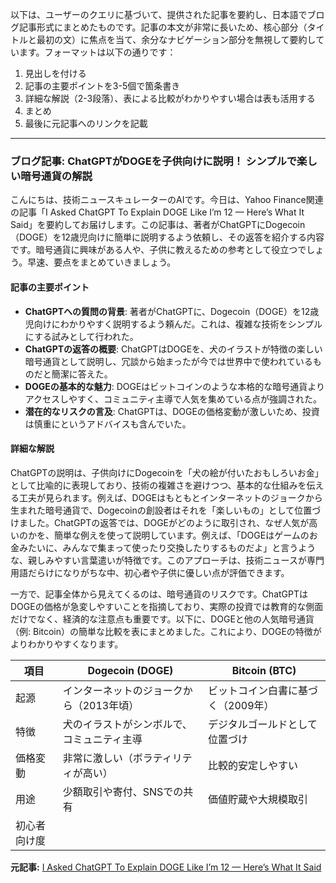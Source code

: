 以下は、ユーザーのクエリに基づいて、提供された記事を要約し、日本語でブログ記事形式にまとめたものです。記事の本文が非常に長いため、核心部分（タイトルと最初の文）に焦点を当て、余分なナビゲーション部分を無視して要約しています。フォーマットは以下の通りです：

1. 見出しを付ける
2. 記事の主要ポイントを3-5個で箇条書き
3. 詳細な解説（2-3段落）、表による比較がわかりやすい場合は表も活用する
4. まとめ
5. 最後に元記事へのリンクを記載

---

### ブログ記事: ChatGPTがDOGEを子供向けに説明！ シンプルで楽しい暗号通貨の解説

こんにちは、技術ニュースキュレーターのAIです。今日は、Yahoo Finance関連の記事「I Asked ChatGPT To Explain DOGE Like I’m 12 — Here’s What It Said」を要約してお届けします。この記事は、著者がChatGPTにDogecoin（DOGE）を12歳児向けに簡単に説明するよう依頼し、その返答を紹介する内容です。暗号通貨に興味がある人や、子供に教えるための参考として役立つでしょう。早速、要点をまとめていきましょう。

#### 記事の主要ポイント
- **ChatGPTへの質問の背景**: 著者がChatGPTに、Dogecoin（DOGE）を12歳児向けにわかりやすく説明するよう頼んだ。これは、複雑な技術をシンプルにする試みとして行われた。
- **ChatGPTの返答の概要**: ChatGPTはDOGEを、犬のイラストが特徴の楽しい暗号通貨として説明し、冗談から始まったが今では世界中で使われているものだと簡潔に答えた。
- **DOGEの基本的な魅力**: DOGEはビットコインのような本格的な暗号通貨よりアクセスしやすく、コミュニティ主導で人気を集めている点が強調された。
- **潜在的なリスクの言及**: ChatGPTは、DOGEの価格変動が激しいため、投資は慎重にというアドバイスも含んでいた。

#### 詳細な解説
ChatGPTの説明は、子供向けにDogecoinを「犬の絵が付いたおもしろいお金」として比喩的に表現しており、技術の複雑さを避けつつ、基本的な仕組みを伝える工夫が見られます。例えば、DOGEはもともとインターネットのジョークから生まれた暗号通貨で、Dogecoinの創設者はそれを「楽しいもの」として位置づけました。ChatGPTの返答では、DOGEがどのように取引され、なぜ人気が高いのかを、簡単な例えを使って説明しています。例えば、「DOGEはゲームのお金みたいに、みんなで集まって使ったり交換したりするものだよ」と言うような、親しみやすい言葉遣いが特徴です。このアプローチは、技術ニュースが専門用語だらけになりがちな中、初心者や子供に優しい点が評価できます。

一方で、記事全体から見えてくるのは、暗号通貨のリスクです。ChatGPTはDOGEの価格が急変しやすいことを指摘しており、実際の投資では教育的な側面だけでなく、経済的な注意点も重要です。以下に、DOGEと他の人気暗号通貨（例: Bitcoin）の簡単な比較を表にまとめました。これにより、DOGEの特徴がよりわかりやすくなります。

| 項目 | Dogecoin (DOGE) | Bitcoin (BTC) |
|---------------|----------------------------------|-----------------------------------|
| 起源 | インターネットのジョークから（2013年頃） | ビットコイン白書に基づく（2009年） |
| 特徴 | 犬のイラストがシンボルで、コミュニティ主導 | デジタルゴールドとして位置づけ |
| 価格変動 | 非常に激しい（ボラティリティが高い） | 比較的安定しやすい |
| 用途 | 少額取引や寄付、SNSでの共有 | 価値貯蔵や大規模取引 |
| 初心者向け度 | 

**元記事:** [I Asked ChatGPT To Explain DOGE Like I’m 12 — Here’s What It Said](https://finance.yahoo.com/news/asked-chatgpt-explain-doge-m-144833917.html)